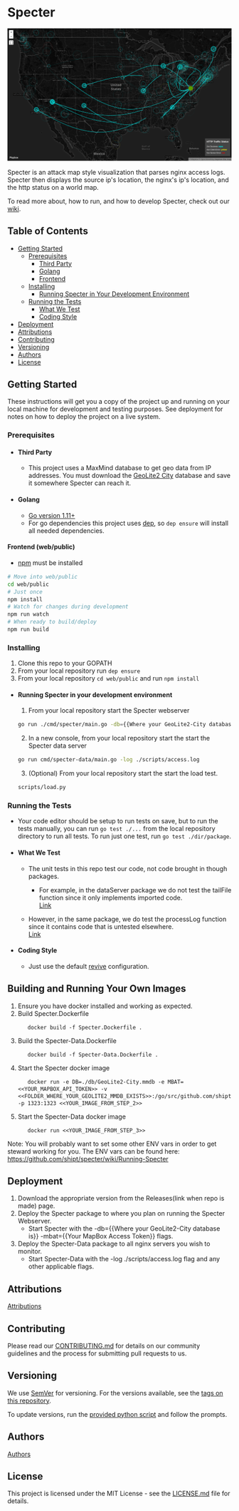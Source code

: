 # Specter

![Specter Screenshot](/readmeFiles/SpecterScreenShot.gif)

Specter is an attack map style visualization that parses nginx access logs. Specter then displays the source ip's location, the nginx's ip's location, and the http status on a world map. 

To read more about, how to run, and how to develop Specter, check out our [wiki](https://github.com/shipt/specter/wiki).

## Table of Contents
  - [Getting Started](#getting-started)
    - [Prerequisites](#prerequisites)
      - [Third Party](#third-party)
      - [Golang](#golang)
      - [Frontend](#frontend-web/public)
    - [Installing](#installing)
      - [Running Specter in Your Development Environment](#running-specter-in-your-development-environment)
    - [Running the Tests](#running-the-tests)
      - [What We Test](#what-we-test)
      - [Coding Style](#coding-style)
  - [Deployment](#deployment)
  - [Attributions](#attributions)
  - [Contributing](#contributing)
  - [Versioning](#versioning)
  - [Authors](#authors)
  - [License](#license)

## Getting Started

These instructions will get you a copy of the project up and running on your local machine for development and testing purposes. See deployment for notes on how to deploy the project on a live system.

### Prerequisites
- #### Third Party
   - This project uses a MaxMind database to get geo data from IP addresses. You must download the [GeoLite2 City](https://dev.maxmind.com/geoip/geoip2/geolite2/) database and save it somewhere Specter can reach it.


- #### Golang
   - [Go version 1.11+](https://golang.org/)  
   - For go dependencies this project uses [dep](https://github.com/golang/dep), so ```dep ensure``` will install all needed dependencies. 

#### Frontend (web/public)
   - [npm](https://www.npmjs.com) must be installed

```bash
# Move into web/public
cd web/public
# Just once 
npm install
# Watch for changes during development
npm run watch
# When ready to build/deploy
npm run build
```

### Installing

1. Clone this repo to your GOPATH
2. From your local repository run ```dep ensure```
3. From your local repository ```cd web/public``` and run ```npm install```

- #### Running Specter in your development environment

   1. From your local repository start the Specter webserver
   ```bash
   go run ./cmd/specter/main.go -db={{Where your GeoLite2-City database is}} -mbat={{Your MapBox Access Token}}
    ```
   2. In a new console, from your local repository start the start the Specter data server
   ```bash
   go run cmd/specter-data/main.go -log ./scripts/access.log
   ```
   3. (Optional) From your local repository start the start the load test.
   ```bash
   scripts/load.py
   ```

### Running the Tests

- Your code editor should be setup to run tests on save, but to run the tests manually, you can run ```go test ./...``` from the local repository directory to run all tests. To run just one test, run ```go test ./dir/package```.

- #### What We Test

   - The unit tests in this repo test our code, not code brought in though packages. 

      - For example, in the dataServer package we do not test the tailFile function since it only implements imported code.   
[Link](internal/dataServer/dataServer.go#L86)  
   - However, in the same package, we do test the processLog function since it contains code that is untested elsewhere.   
[Link](internal/dataServer/dataServer.go#L92)

- #### Coding Style

   - Just use the default [revive](https://github.com/mgechev/revive) configuration.

## Building and Running Your Own Images

1. Ensure you have docker installed and working as expected. 
2. Build Specter.Dockerfile
   ```
      docker build -f Specter.Dockerfile .
   ```
3. Build the Specter-Data.Dockerfile
   ```
      docker build -f Specter-Data.Dockerfile .
   ```
4. Start the Specter docker image
   ```
      docker run -e DB=./db/GeoLite2-City.mmdb -e MBAT=<<YOUR_MAPBOX_API_TOKEN>> -v <<FOLDER_WHERE_YOUR_GEOLITE2_MMDB_EXISTS>>:/go/src/github.com/shipt/specter/db -p 1323:1323 <<YOUR_IMAGE_FROM_STEP_2>>
   ```
5. Start the Specter-Data docker image
   ```
      docker run <<YOUR_IMAGE_FROM_STEP_3>>
   ```

Note: You will probably want to set some other ENV vars in order to get steward working for you. The ENV vars can be found here: https://github.com/shipt/specter/wiki/Running-Specter

## Deployment

1. Download the appropriate version from the Releases(link when repo is made) page.
2. Deploy the Specter package to where you plan on running the Specter Webserver.  
    - Start Specter with the -db={{Where your GeoLite2-City database is}} -mbat={{Your MapBox Access Token}} flags.
3. Deploy the Specter-Data package to all nginx servers you wish to monitor.
    - Start Specter-Data with the -log ./scripts/access.log flag and any other applicable flags.


## Attributions

[Attributions](ATTRIBUTIONS.md)

## Contributing

Please read our [CONTRIBUTING.md](./CONTRIBUTING.md) for details on our community guidelines and the process for submitting pull requests to us.

## Versioning

We use [SemVer](http://semver.org/) for versioning. For the versions available, see the [tags on this repository](https://github.com/shipt/specter/tags).

To update versions, run the [provided python script](scripts/version.py) and follow the prompts.

## Authors

[Authors](AUTHORS.md)

## License

This project is licensed under the MIT License - see the [LICENSE.md](LICENSE.md) file for details.

